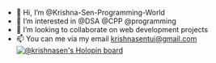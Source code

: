 - 👋 Hi, I’m @Krishna-Sen-Programming-World
- 👀 I’m interested in @DSA @CPP @programming
- 💞️ I’m looking to collaborate on web development projects
- 📫 You can me via my email krishnasentui@gmail.com
[![@krishnasen's Holopin board](https://holopin.me/krishnasen)](https://holopin.io/@krishnasen)

<!---
Krishna-Sen-Programming-World/Krishna-Sen-Programming-World is a ✨ special ✨ repository because its `README.md` (this file) appears on your GitHub profile.
You can click the Preview link to take a look at your changes.
--->
